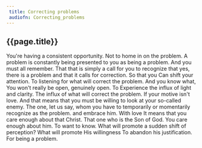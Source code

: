 ```yaml
---
 title: Correcting problems
 audiofn: Correcting_problems
---
```


## {{page.title}}

You're having a consistent opportunity. Not to home in on the problem. A
problem is constantly being presented to you as being a problem. And you
must all remember. That that is simply a call for you to recognize that
yes, there is a problem and that it calls for correction. So that you
Can shift your attention. To listening for what will correct the
problem. And you know what, You won't really be open, genuinely open. To
Experience the influx of light and clarity. The influx of what will
correct the problem. If your motive isn't love. And that means that you
must be willing to look at your so-called enemy. The one, let us say,
whom you have to temporarily or momentarily recognize as the problem.
and embrace him. With love It means that you care enough about that
Christ. That one who is the Son of God. You care enough about him. To
want to know. What will promote a sudden shift of perception? What will
promote His willingness To abandon his justification. For being a
problem.

